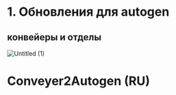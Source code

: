 # 1. Обновления для autogen
## конвейеры и отделы
![Untitled (1)](https://github.com/hherpa/Conveyer2Autogen-RU/assets/146547175/6c4276a6-1832-47d5-aa96-9bd905984d57)


# Conveyer2Autogen (RU)

